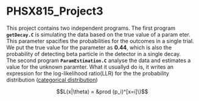# PHSX815_Project3
This project contains two independent programs. The first program **``getDecay.C``** is simulating the data based on the true value of a param
eter. This parameter spacifies the probabilities for the outcomes in a single trial. We put the true value for the parameter as **0.44**, which is also the probability of detecting beta particle in the detector in a single decay. <br />
The second program **``ParamEstimation.C``** analyse the data and estimates a value for the unknown paramter. What it usuallyd do is, it writes an expression for the log-likelihood ratio(LLR) for the the probability distribution ([categorical distribution](https://en.wikipedia.org/wiki/Categorical_distribution))



$$L(x|\theta) = &prod (p_i)^[x=i]\)$$

